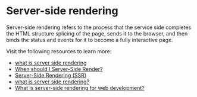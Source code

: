 # Server-side rendering

Server-side rendering refers to the process that the service side completes the HTML structure splicing of the page, sends it to the browser, and then binds the status and events for it to become a fully interactive page.

Visit the following resources to learn more:

- [what is server side rendering](https://www.educative.io/answers/what-is-server-side-rendering)
- [When should I Server-Side Render?](https://medium.com/@mbleigh/when-should-i-server-side-render-c2a383ff2d0f)
- [Server-Side Rendering (SSR)](https://vuejs.org/guide/scaling-up/ssr.html)
- [what is server side rendering?](https://www.youtube.com/watch?v=GQzn7XRdzxY)
- [What is server-side rendering for web development?](https://www.youtube.com/watch?v=okvg3MRAPs0)
